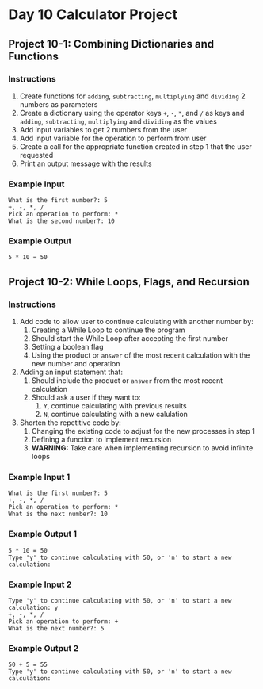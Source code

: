 # Day 10 Calculator Project

## Project 10-1: Combining Dictionaries and Functions

### Instructions

1. Create functions for `adding`, `subtracting`, `multiplying` and `dividing` 2 numbers as parameters
2. Create a dictionary using the operator keys `+`, `-`, `*`, and `/` as keys and `adding`, `subtracting`, `multiplying` and `dividing` as the values
3. Add input variables to get 2 numbers from the user
4. Add input variable for the operation to perform from user
5. Create a call for the appropriate function created in step 1 that the user requested
6. Print an output message with the results

### Example Input

    What is the first number?: 5
    +, -, *, /
    Pick an operation to perform: *
    What is the second number?: 10

### Example Output

    5 * 10 = 50

## Project 10-2: While Loops, Flags, and Recursion

### Instructions

1. Add code to allow user to continue calculating with another number by:
   1. Creating a While Loop to continue the program
   2. Should start the While Loop after accepting the first number
   3. Setting a boolean flag
   4. Using the product or `answer` of the most recent calculation with the new number and operation
2. Adding an input statement that:
   1. Should include the product or `answer` from the most recent calculation
   2. Should ask a user if they want to:
      1. `Y`, continue calculating with previous results
      2. `N`, continue calculating with a new calulation
3. Shorten the repetitive code by:
   1. Changing the existing code to adjust for the new processes in step 1
   2. Defining a function to implement recursion
   3. **WARNING:** Take care when implementing recursion to avoid infinite loops

### Example Input 1

    What is the first number?: 5
    +, -, *, /
    Pick an operation to perform: *
    What is the next number?: 10

### Example Output 1

    5 * 10 = 50
    Type 'y' to continue calculating with 50, or 'n' to start a new calculation:

### Example Input 2

    Type 'y' to continue calculating with 50, or 'n' to start a new calculation: y
    +, -, *, /
    Pick an operation to perform: +
    What is the next number?: 5

### Example Output 2

    50 + 5 = 55
    Type 'y' to continue calculating with 50, or 'n' to start a new calculation:
